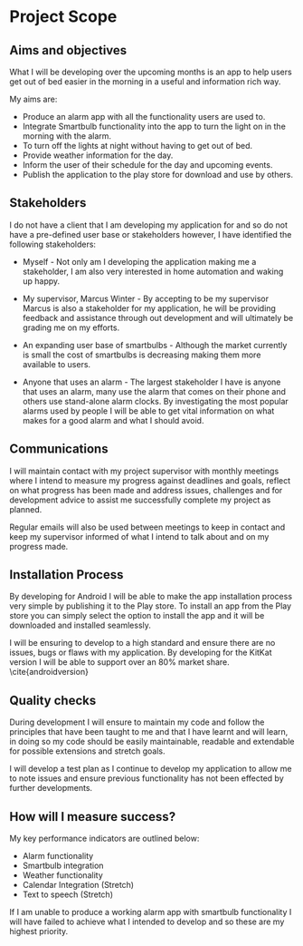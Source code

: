 # Project Scope

## Aims and objectives

What I will be developing over the upcoming months is an app to help users get out of bed easier in the morning in a useful and information rich way. 

My aims are:

- Produce an alarm app with all the functionality users are used to.
- Integrate Smartbulb functionality into the app to turn the light on in the morning with the alarm.
- To turn off the lights at night without having to get out of bed.
- Provide weather information for the day.
- Inform the user of their schedule for the day and upcoming events.
- Publish the application to the play store for download and use by others.

## Stakeholders

I do not have a client that I am developing my application for and so do not have a pre-defined user base or stakeholders however, I have identified the following stakeholders:

- Myself - Not only am I developing the application making me a stakeholder, I am also very interested in home automation and waking up happy. 

- My supervisor, Marcus Winter - By accepting to be my supervisor Marcus is also a stakeholder for my application, he will be providing feedback and assistance through out development and will ultimately be grading me on my efforts. 

- An expanding user base of smartbulbs - Although the market currently is small the cost of smartbulbs is decreasing making them more available to users.

- Anyone that uses an alarm - The largest stakeholder I have is anyone that uses an alarm, many use the alarm that comes on their phone and others use stand-alone alarm clocks. By investigating the most popular alarms used by people I will be able to get vital information on what makes for a good alarm and what I should avoid.

## Communications

I will maintain contact with my project supervisor with monthly meetings where I intend to measure my progress against deadlines and goals, reflect on what progress has been made and address issues, challenges and for development advice to assist me successfully complete my project as planned.

Regular emails will also be used between meetings to keep in contact and keep my supervisor informed of what I intend to talk about and on my progress made.

## Installation Process

By developing for Android I will be able to make the app installation process very simple by publishing it to the Play store. To install an app from the Play store you can simply select the option to install the app and it will be downloaded and installed seamlessly.

I will be ensuring to develop to a high standard and ensure there are no issues, bugs or flaws with my application. By developing for the KitKat version I will be able to support over an 80% market share. \cite{androidversion} 

## Quality checks

During development I will ensure to maintain my code and follow the principles that have been taught to me and that I have learnt and will learn, in doing so my code should be easily maintainable, readable and extendable for possible extensions and stretch goals. 

I will develop a test plan as I continue to develop my application to allow me to note issues and ensure previous functionality has not been effected by further developments.

## How will I measure success?

My key performance indicators are outlined below:

- Alarm functionality
- Smartbulb integration
- Weather functionality
- Calendar Integration (Stretch)
- Text to speech (Stretch)

If I am unable to produce a working alarm app with smartbulb functionality I will have failed to achieve what I intended to develop and so these are my highest priority.
